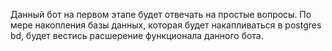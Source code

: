 Данный бот на первом этапе будет отвечать на простые вопросы. По мере накопления базы данных, которая будет накапливаться в postgres bd, будет вестись расшерение функционала данного бота.
